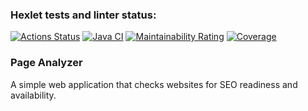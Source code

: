 ### Hexlet tests and linter status:
[![Actions Status](https://github.com/rogatin-av/java-project-72/actions/workflows/hexlet-check.yml/badge.svg)](https://github.com/rogatin-av/java-project-72/actions)
[![Java CI](https://github.com/rogatin-av/java-project-72/actions/workflows/build.yml/badge.svg)](https://github.com/rogatin-av/java-project-72/actions/workflows/build.yml)
[![Maintainability Rating](https://sonarcloud.io/api/project_badges/measure?project=rogatin-av_java-project-72&metric=sqale_rating)](https://sonarcloud.io/summary/new_code?id=rogatin-av_java-project-72)
[![Coverage](https://sonarcloud.io/api/project_badges/measure?project=rogatin-av_java-project-72&metric=coverage)](https://sonarcloud.io/summary/new_code?id=rogatin-av_java-project-72)

### Page Analyzer

A simple web application that checks websites for SEO readiness and availability.
